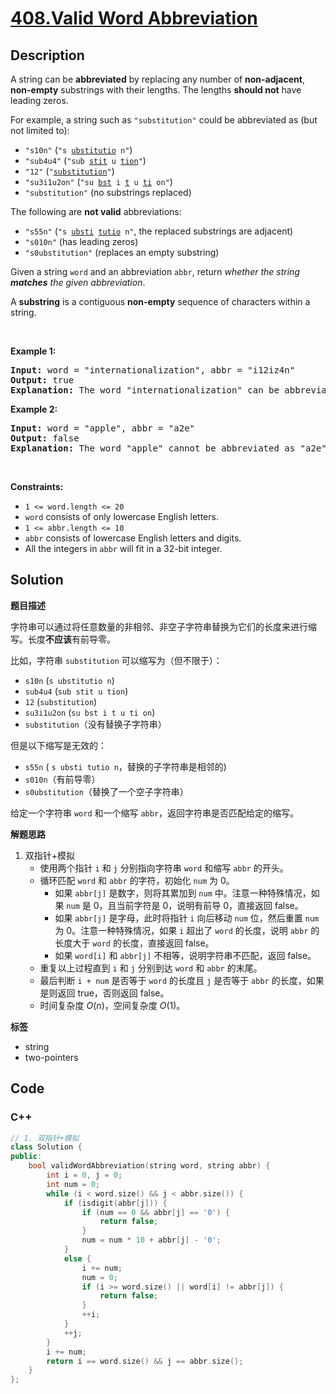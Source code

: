 # [408.Valid Word Abbreviation](https://leetcode.com/problems/valid-word-abbreviation/description/)

## Description

<p>A string can be <strong>abbreviated</strong> by replacing any number of <strong>non-adjacent</strong>, <strong>non-empty</strong> substrings with their lengths. The lengths <strong>should not</strong> have leading zeros.</p>

<p>For example, a string such as <code>&quot;substitution&quot;</code> could be abbreviated as (but not limited to):</p>

<ul>
  <li><code>&quot;s10n&quot;</code> (<code>&quot;s <u>ubstitutio</u> n&quot;</code>)</li>
  <li><code>&quot;sub4u4&quot;</code> (<code>&quot;sub <u>stit</u> u <u>tion</u>&quot;</code>)</li>
  <li><code>&quot;12&quot;</code> (<code>&quot;<u>substitution</u>&quot;</code>)</li>
  <li><code>&quot;su3i1u2on&quot;</code> (<code>&quot;su <u>bst</u> i <u>t</u> u <u>ti</u> on&quot;</code>)</li>
  <li><code>&quot;substitution&quot;</code> (no substrings replaced)</li>
</ul>

<p>The following are <strong>not valid</strong> abbreviations:</p>

<ul>
  <li><code>&quot;s55n&quot;</code> (<code>&quot;s <u>ubsti</u> <u>tutio</u> n&quot;</code>, the replaced substrings are adjacent)</li>
  <li><code>&quot;s010n&quot;</code> (has leading zeros)</li>
  <li><code>&quot;s0ubstitution&quot;</code> (replaces an empty substring)</li>
</ul>

<p>Given a string <code>word</code> and an abbreviation <code>abbr</code>, return <em>whether the string <strong>matches</strong> the given abbreviation</em>.</p>

<p>A <strong>substring</strong> is a contiguous <strong>non-empty</strong> sequence of characters within a string.</p>

<p>&nbsp;</p>
<p><strong class="example">Example 1:</strong></p>

<pre>
<strong>Input:</strong> word = &quot;internationalization&quot;, abbr = &quot;i12iz4n&quot;
<strong>Output:</strong> true
<strong>Explanation:</strong> The word &quot;internationalization&quot; can be abbreviated as &quot;i12iz4n&quot; (&quot;i <u>nternational</u> iz <u>atio</u> n&quot;).
</pre>

<p><strong class="example">Example 2:</strong></p>

<pre>
<strong>Input:</strong> word = &quot;apple&quot;, abbr = &quot;a2e&quot;
<strong>Output:</strong> false
<strong>Explanation:</strong> The word &quot;apple&quot; cannot be abbreviated as &quot;a2e&quot;.
</pre>

<p>&nbsp;</p>
<p><strong>Constraints:</strong></p>

<ul>
  <li><code>1 &lt;= word.length &lt;= 20</code></li>
  <li><code>word</code> consists of only lowercase English letters.</li>
  <li><code>1 &lt;= abbr.length &lt;= 10</code></li>
  <li><code>abbr</code> consists of lowercase English letters and digits.</li>
  <li>All the integers in <code>abbr</code> will fit in a 32-bit integer.</li>
</ul>

## Solution

**题目描述**

字符串可以通过将任意数量的非相邻、非空子字符串替换为它们的长度来进行缩写。长度**不应该**有前导零。

比如，字符串 `substitution` 可以缩写为（但不限于）：

- `s10n` (`s ubstitutio n`)
- `sub4u4` (`sub stit u tion`)
- `12` (`substitution`)
- `su3i1u2on` (`su bst i t u ti on`)
- `substitution`（没有替换子字符串）

但是以下缩写是无效的：

- `s55n` ( `s ubsti tutio n`，替换的子字符串是相邻的)
- `s010n`（有前导零）
- `s0ubstitution`（替换了一个空子字符串）

给定一个字符串 `word` 和一个缩写 `abbr`，返回字符串是否匹配给定的缩写。

**解题思路**

1. 双指针+模拟
   - 使用两个指针 `i` 和 `j` 分别指向字符串 `word` 和缩写 `abbr` 的开头。
   - 循环匹配 `word` 和 `abbr` 的字符，初始化 `num` 为 0。
     - 如果 `abbr[j]` 是数字，则将其累加到 `num` 中。注意一种特殊情况，如果 `num` 是 0，且当前字符是 0，说明有前导 0，直接返回 false。
     - 如果 `abbr[j]` 是字母，此时将指针 `i` 向后移动 `num` 位，然后重置 `num` 为 0。注意一种特殊情况，如果 `i` 超出了 `word` 的长度，说明 `abbr` 的长度大于 `word` 的长度，直接返回 false。
     - 如果 `word[i]` 和 `abbr[j]` 不相等，说明字符串不匹配，返回 false。
   - 重复以上过程直到 `i` 和 `j` 分别到达 `word` 和 `abbr` 的末尾。
   - 最后判断 `i + num` 是否等于 `word` 的长度且 `j` 是否等于 `abbr` 的长度，如果是则返回 true，否则返回 false。
   - 时间复杂度 $O(n)$，空间复杂度 $O(1)$。

**标签**

- string
- two-pointers

<!-- code start -->
## Code

### C++

```cpp
// 1. 双指针+模拟
class Solution {
public:
    bool validWordAbbreviation(string word, string abbr) {
        int i = 0, j = 0;
        int num = 0;
        while (i < word.size() && j < abbr.size()) {
            if (isdigit(abbr[j])) {
                if (num == 0 && abbr[j] == '0') {
                    return false;
                }
                num = num * 10 + abbr[j] - '0';
            }
            else {
                i += num;
                num = 0;
                if (i >= word.size() || word[i] != abbr[j]) {
                    return false;
                }
                ++i;
            }
            ++j;
        }
        i += num;
        return i == word.size() && j == abbr.size();
    }
};
```

<!-- code end -->
